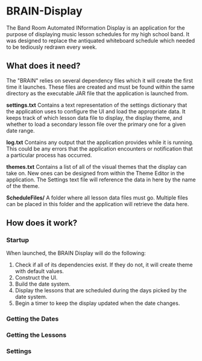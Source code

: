 # BRAIN-Display

The Band Room Automated INformation Display is an application for the purpose of displaying music lesson schedules for my high school band. It was designed to replace the antiquated whiteboard schedule which needed to be tediously redrawn every week. 

## What does it need?
The "BRAIN" relies on several dependency files which it will create the first time it launches.  These files are created and must be found within the same directory as the executable JAR file that the application is launched from.  

**settings.txt** Contains a text representation of the settings dictionary that the application uses to configure the UI and load the appropriate data.  It keeps track of which lesson data file to display, the display theme, and whether to load a secondary lesson file over the primary one for a given date range.

**log.txt** Contains any output that the application provides while it is running.  This could be any errors that the application encounters or notification that a particular process has occurred.

**themes.txt** Contains a list of all of the visual themes that the display can take on.  New ones can be designed from within the Theme Editor in the application.  The Settings text file will reference the data in here by the name of the theme.

**ScheduleFiles/** A folder where all lesson data files must go.  Multiple files can be placed in this folder and the application will retrieve the data here.



## How does it work?

### Startup ###
When launched, the BRAIN Display will do the following:
1. Check if all of its dependencies exist.  If they do not, it will create theme with default values.
2. Construct the UI.
3. Build the date system.
4. Display the lessons that are scheduled during the days picked by the date system.
5. Begin a timer to keep the display updated when the date changes.


### Getting the Dates ###


### Getting the Lessons ###

### Settings ###
